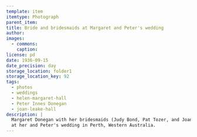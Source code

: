 ```yaml
---
template: item
itemtype: Photograph
parent_item: 
title: Bride and bridesmaids at Margaret and Peter's wedding
author: 
images:
  - commons: 
    caption: 
license: pd
date: 1936-09-15
date_precision: day
storage_location: folder1
storage_location_key: 92
tags:
  - photos
  - weddings
  - helen-margaret-hall
  - Peter Innes Donegan
  - joan-leake-hall
description: |
  Margaret Donegan with her bridesmaids (Judy Bond, Pat Tozer, and Joan Salom)
  at her and Peter's wedding in Perth, Western Australia.
---
```

